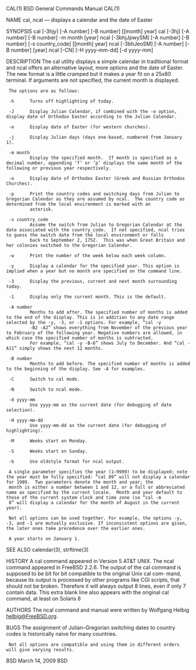 CAL(1)                                                                                 BSD General Commands Manual                                                                                 CAL(1)

NAME
     cal, ncal — displays a calendar and the date of Easter

SYNOPSIS
     cal [-3hjy] [-A number] [-B number] [[month] year]
     cal [-3hj] [-A number] [-B number] -m month [year]
     ncal [-3bhjJpwySM] [-A number] [-B number] [-s country_code] [[month] year]
     ncal [-3bhJeoSM] [-A number] [-B number] [year]
     ncal [-CN] [-H yyyy-mm-dd] [-d yyyy-mm]

DESCRIPTION
     The cal utility displays a simple calendar in traditional format and ncal offers an alternative layout, more options and the date of Easter.  The new format is a little cramped but it makes a year
     fit on a 25x80 terminal.  If arguments are not specified, the current month is displayed.

     The options are as follows:

     -h      Turns off highlighting of today.

     -J      Display Julian Calendar, if combined with the -o option, display date of Orthodox Easter according to the Julian Calendar.

     -e      Display date of Easter (for western churches).

     -j      Display Julian days (days one-based, numbered from January 1).

     -m month
             Display the specified month.  If month is specified as a decimal number, appending ‘f’ or ‘p’ displays the same month of the following or previous year respectively.

     -o      Display date of Orthodox Easter (Greek and Russian Orthodox Churches).

     -p      Print the country codes and switching days from Julian to Gregorian Calendar as they are assumed by ncal.  The country code as determined from the local environment is marked with an
             asterisk.

     -s country_code
             Assume the switch from Julian to Gregorian Calendar at the date associated with the country_code.  If not specified, ncal tries to guess the switch date from the local environment or falls
             back to September 2, 1752.  This was when Great Britain and her colonies switched to the Gregorian Calendar.

     -w      Print the number of the week below each week column.

     -y      Display a calendar for the specified year. This option is implied when a year but no month are specified on the command line.

     -3      Display the previous, current and next month surrounding today.

     -1      Display only the current month. This is the default.

     -A number
             Months to add after. The specified number of months is added to the end of the display. This is in addition to any date range selected by the -y, -3, or -1 options. For example, “cal -y
             -B2 -A2” shows everything from November of the previous year to February of the following year. Negative numbers are allowed, in which case the specified number of months is subtracted.
             For example, “cal -y -B-6” shows July to December. And “cal -A11” simply shows the next 12 months.

     -B number
             Months to add before. The specified number of months is added to the beginning of the display. See -A for examples.

     -C      Switch to cal mode.

     -N      Switch to ncal mode.

     -d yyyy-mm
             Use yyyy-mm as the current date (for debugging of date selection).

     -H yyyy-mm-dd
             Use yyyy-mm-dd as the current date (for debugging of highlighting).

     -M      Weeks start on Monday.

     -S      Weeks start on Sunday.

     -b      Use oldstyle format for ncal output.

     A single parameter specifies the year (1–9999) to be displayed; note the year must be fully specified: “cal 89” will not display a calendar for 1989.  Two parameters denote the month and year; the
     month is either a number between 1 and 12, or a full or abbreviated name as specified by the current locale.  Month and year default to those of the current system clock and time zone (so “cal -m
     8” will display a calendar for the month of August in the current year).

     Not all options can be used together. For example, the options -y, -3, and -1 are mutually exclusive. If inconsistent options are given, the later ones take precedence over the earlier ones.

     A year starts on January 1.

SEE ALSO
     calendar(3), strftime(3)

HISTORY
     A cal command appeared in Version 5 AT&T UNIX.  The ncal command appeared in FreeBSD 2.2.6.  The output of the cal command is supposed to be bit for bit compatible to the original Unix cal com‐
     mand, because its output is processed by other programs like CGI scripts, that should not be broken. Therefore it will always output 8 lines, even if only 7 contain data. This extra blank line
     also appears with the original cal command, at least on Solaris 8

AUTHORS
     The ncal command and manual were written by Wolfgang Helbig <helbig@FreeBSD.org>.

BUGS
     The assignment of Julian–Gregorian switching dates to country codes is historically naive for many countries.

     Not all options are compatible and using them in different orders will give varying results.

BSD                                                                                           March 14, 2009                                                                                          BSD
